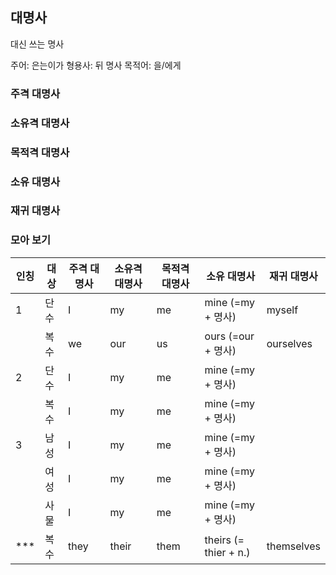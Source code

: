 ## 대명사

대신 쓰는 명사

주어: 은는이가
형용사: 뒤 명사
목적어: 을/에게

### 주격 대명사

### 소유격 대명사

### 목적격 대명사

### 소유 대명사

### 재귀 대명사

### 모아 보기

|인칭|대상|주격 대명사|소유격 대명사|목적격 대명사|소유 대명사|재귀 대명사|
|---|---|---|---|---|---|---|
|1|단수|I|my|me|mine (=my + 명사)|myself|
||복수|we|our|us|ours (=our + 명사)|ourselves|
|2|단수|I|my|me|mine (=my + 명사)||
||복수|I|my|me|mine (=my + 명사)||
|3|남성|I|my|me|mine (=my + 명사)||
||여성|I|my|me|mine (=my + 명사)||
||사물|I|my|me|mine (=my + 명사)||
|***|복수|they|their|them|theirs (= thier + n.)|themselves|
